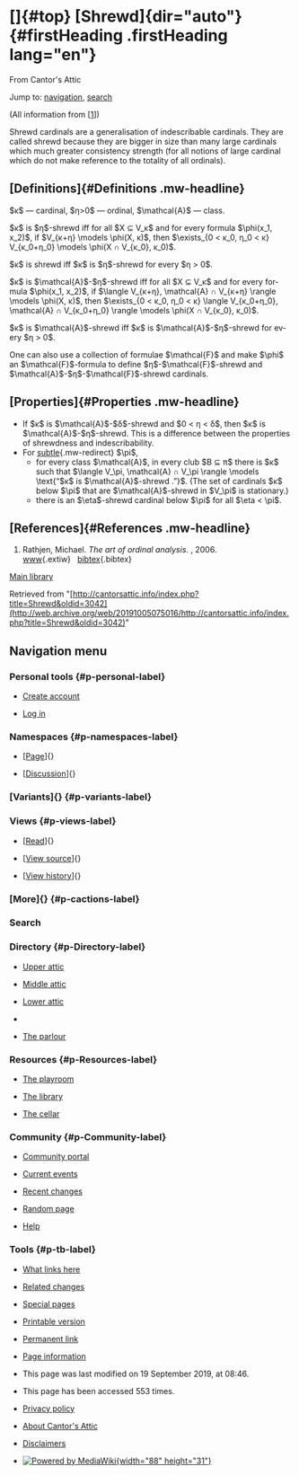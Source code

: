 <div id="mw-page-base" class="noprint">

</div>

<div id="mw-head-base" class="noprint">

</div>

<div id="content" class="mw-body" role="main">

[]{#top}
[Shrewd]{dir="auto"} {#firstHeading .firstHeading lang="en"}
====================

<div id="bodyContent" class="mw-body-content">

<div id="siteSub">

From Cantor's Attic

</div>

<div id="contentSub">

</div>

<div id="jump-to-nav" class="mw-jump">

Jump to: [navigation](#mw-navigation), [search](#p-search)

</div>

<div id="mw-content-text" class="mw-content-ltr" lang="en" dir="ltr">

(All information from \[[1](#bibkey_Rathjen2006:OrdinalAnalysis)\])

Shrewd cardinals are a generalisation of indescribable cardinals. They
are called shrewd because they are bigger in size than many large
cardinals which much greater consistency strength (for all notions of
large cardinal which do not make reference to the totality of all
ordinals).

[Definitions]{#Definitions .mw-headline}
----------------------------------------

\$κ\$ — cardinal, \$η&gt;0\$ — ordinal, \$\\mathcal{A}\$ — class.

\$κ\$ is \$η\$-shrewd iff for all \$X ⊆ V\_κ\$ and for every formula
\$\\phi(x\_1, x\_2)\$, if \$V\_{κ+η} \\models \\phi(X, κ)\$, then
\$\\exists\_{0 &lt; κ\_0, η\_0 &lt; κ} V\_{κ\_0+η\_0} \\models \\phi(X ∩
V\_{κ\_0}, κ\_0)\$.

\$κ\$ is shrewd iff \$κ\$ is \$η\$-shrewd for every \$η &gt; 0\$.

\$κ\$ is \$\\mathcal{A}\$-\$η\$-shrewd iff for all \$X ⊆ V\_κ\$ and for
every formula \$\\phi(x\_1, x\_2)\$, if \$\\langle V\_{κ+η},
\\mathcal{A} ∩ V\_{κ+η} \\rangle \\models \\phi(X, κ)\$, then
\$\\exists\_{0 &lt; κ\_0, η\_0 &lt; κ} \\langle V\_{κ\_0+η\_0},
\\mathcal{A} ∩ V\_{κ\_0+η\_0} \\rangle \\models \\phi(X ∩ V\_{κ\_0},
κ\_0)\$.

\$κ\$ is \$\\mathcal{A}\$-shrewd iff \$κ\$ is
\$\\mathcal{A}\$-\$η\$-shrewd for every \$η &gt; 0\$.

One can also use a collection of formulae \$\\mathcal{F}\$ and make
\$\\phi\$ an \$\\mathcal{F}\$-formula to define
\$η\$-\$\\mathcal{F}\$-shrewd and
\$\\mathcal{A}\$-\$η\$-\$\\mathcal{F}\$-shrewd cardinals.

[Properties]{#Properties .mw-headline}
--------------------------------------

-   If \$κ\$ is \$\\mathcal{A}\$-\$δ\$-shrewd and \$0 &lt; η &lt; δ\$,
    then \$κ\$ is \$\\mathcal{A}\$-\$η\$-shrewd. This is a difference
    between the properties of shrewdness and indescribability.
-   For
    [subtle](/web/20191005075016/http://cantorsattic.info/Subtle "Subtle"){.mw-redirect}
    \$\\pi\$,
    -   for every class \$\\mathcal{A}\$, in every club \$B ⊆ π\$ there
        is \$κ\$ such that \$\\langle V\_\\pi, \\mathcal{A} ∩ V\_\\pi
        \\rangle \\models \\text{“\$κ\$ is \$\\mathcal{A}\$-shrewd
        .”}\$. (The set of cardinals \$κ\$ below \$\\pi\$ that are
        \$\\mathcal{A}\$-shrewd in \$V\_\\pi\$ is stationary.)
    -   there is an \$\\eta\$-shrewd cardinal below \$\\pi\$ for all
        \$\\eta &lt; \\pi\$.

[References]{#References .mw-headline}
--------------------------------------

1.  <div id="bibkey_Rathjen2006:OrdinalAnalysis">

    </div>

    Rathjen, Michael. *The art of ordinal analysis.* , 2006.
    [www](http://web.archive.org/web/20191005075016/http://www.icm2006.org/proceedings/Vol_II/contents/ICM_Vol_2_03.pdf){.extiw}   [bibtex](javascript:bibpopup('@article%7BRathjen2006:OrdinalAnalysis,%20%20%20%20AUTHOR%20=%20%7BRathjen,%20Michael%7D.%20%20%20%20TITLE%20=%20%7BThe%20art%20of%20ordinal%20analysis%7D,%3Cbr%3E%20%20%20%20%20YEAR%20=%20%7B2006%7D,%3Cbr%3E%20%20%20%20%20URL%20=%20%7Bhttp://www.icm2006.org/proceedings/Vol_II/contents/ICM_Vol_2_03.pdf%7D%7D')){.bibtex}

[Main
library](/web/20191005075016/http://cantorsattic.info/Library "Library")

</div>

<div class="printfooter">

Retrieved from
"[http://cantorsattic.info/index.php?title=Shrewd&oldid=3042](http://web.archive.org/web/20191005075016/http://cantorsattic.info/index.php?title=Shrewd&oldid=3042)"

</div>

<div id="catlinks" class="catlinks catlinks-allhidden">

</div>

<div class="visualClear">

</div>

</div>

</div>

<div id="mw-navigation">

Navigation menu
---------------

<div id="mw-head">

<div id="p-personal" role="navigation"
aria-labelledby="p-personal-label">

### Personal tools {#p-personal-label}

-   <div id="pt-createaccount">

    </div>

    [Create
    account](/web/20191005075016/http://cantorsattic.info/index.php?title=Special:UserLogin&returnto=Shrewd&type=signup)
-   <div id="pt-login">

    </div>

    [Log
    in](/web/20191005075016/http://cantorsattic.info/index.php?title=Special:UserLogin&returnto=Shrewd "You are encouraged to log in; however, it is not mandatory [o]")

</div>

<div id="left-navigation">

<div id="p-namespaces" class="vectorTabs" role="navigation"
aria-labelledby="p-namespaces-label">

### Namespaces {#p-namespaces-label}

-   <div id="ca-nstab-main">

    </div>

    [[Page](/web/20191005075016/http://cantorsattic.info/Shrewd "View the content page [c]")]{}
-   <div id="ca-talk">

    </div>

    [[Discussion](/web/20191005075016/http://cantorsattic.info/index.php?title=Talk:Shrewd&action=edit&redlink=1 "Discussion about the content page [t]")]{}

</div>

<div id="p-variants" class="vectorMenu emptyPortlet" role="navigation"
aria-labelledby="p-variants-label">

### [Variants]{}[](#) {#p-variants-label}

<div class="menu">

</div>

</div>

</div>

<div id="right-navigation">

<div id="p-views" class="vectorTabs" role="navigation"
aria-labelledby="p-views-label">

### Views {#p-views-label}

-   <div id="ca-view">

    </div>

    [[Read](/web/20191005075016/http://cantorsattic.info/Shrewd)]{}
-   <div id="ca-viewsource">

    </div>

    [[View
    source](/web/20191005075016/http://cantorsattic.info/index.php?title=Shrewd&action=edit "This page is protected.
    You can view its source [e]")]{}
-   <div id="ca-history">

    </div>

    [[View
    history](/web/20191005075016/http://cantorsattic.info/index.php?title=Shrewd&action=history "Past revisions of this page [h]")]{}

</div>

<div id="p-cactions" class="vectorMenu emptyPortlet" role="navigation"
aria-labelledby="p-cactions-label">

### [More]{}[](#) {#p-cactions-label}

<div class="menu">

</div>

</div>

<div id="p-search" role="search">

### Search

<div id="simpleSearch">

</div>

</div>

</div>

</div>

<div id="mw-panel">

<div id="p-logo" role="banner">

[](/web/20191005075016/http://cantorsattic.info/Cantor%27s_Attic "Visit the main page")

</div>

<div id="p-Directory" class="portal" role="navigation"
aria-labelledby="p-Directory-label">

### Directory {#p-Directory-label}

<div class="body">

-   <div id="n-Upper-attic">

    </div>

    [Upper
    attic](/web/20191005075016/http://cantorsattic.info/Upper_attic)
-   <div id="n-Middle-attic">

    </div>

    [Middle
    attic](/web/20191005075016/http://cantorsattic.info/Middle_attic)
-   <div id="n-Lower-attic">

    </div>

    [Lower
    attic](/web/20191005075016/http://cantorsattic.info/Lower_attic)
-   <div id="n-">

    </div>

    [](INVALID-TITLE)
-   <div id="n-The-parlour">

    </div>

    [The parlour](/web/20191005075016/http://cantorsattic.info/Parlour)

</div>

</div>

<div id="p-Resources" class="portal" role="navigation"
aria-labelledby="p-Resources-label">

### Resources {#p-Resources-label}

<div class="body">

-   <div id="n-The-playroom">

    </div>

    [The
    playroom](/web/20191005075016/http://cantorsattic.info/Playroom)
-   <div id="n-The-library">

    </div>

    [The library](/web/20191005075016/http://cantorsattic.info/Library)
-   <div id="n-The-cellar">

    </div>

    [The cellar](/web/20191005075016/http://cantorsattic.info/Cellar)

</div>

</div>

<div id="p-Community" class="portal" role="navigation"
aria-labelledby="p-Community-label">

### Community {#p-Community-label}

<div class="body">

-   <div id="n-portal">

    </div>

    [Community
    portal](/web/20191005075016/http://cantorsattic.info/Cantor%27s_Attic:Community_portal "About the project, what you can do, where to find things")
-   <div id="n-currentevents">

    </div>

    [Current
    events](/web/20191005075016/http://cantorsattic.info/Cantor%27s_Attic:Current_events "Find background information on current events")
-   <div id="n-recentchanges">

    </div>

    [Recent
    changes](/web/20191005075016/http://cantorsattic.info/Special:RecentChanges "A list of recent changes in the wiki [r]")
-   <div id="n-randompage">

    </div>

    [Random
    page](/web/20191005075016/http://cantorsattic.info/Special:Random "Load a random page [x]")
-   <div id="n-help">

    </div>

    [Help](http://web.archive.org/web/20191005075016/https://www.mediawiki.org/wiki/Special:MyLanguage/Help:Contents "The place to find out")

</div>

</div>

<div id="p-tb" class="portal" role="navigation"
aria-labelledby="p-tb-label">

### Tools {#p-tb-label}

<div class="body">

-   <div id="t-whatlinkshere">

    </div>

    [What links
    here](/web/20191005075016/http://cantorsattic.info/Special:WhatLinksHere/Shrewd "A list of all wiki pages that link here [j]")
-   <div id="t-recentchangeslinked">

    </div>

    [Related
    changes](/web/20191005075016/http://cantorsattic.info/Special:RecentChangesLinked/Shrewd "Recent changes in pages linked from this page [k]")
-   <div id="t-specialpages">

    </div>

    [Special
    pages](/web/20191005075016/http://cantorsattic.info/Special:SpecialPages "A list of all special pages [q]")
-   <div id="t-print">

    </div>

    [Printable
    version](/web/20191005075016/http://cantorsattic.info/index.php?title=Shrewd&printable=yes "Printable version of this page [p]")
-   <div id="t-permalink">

    </div>

    [Permanent
    link](/web/20191005075016/http://cantorsattic.info/index.php?title=Shrewd&oldid=3042 "Permanent link to this revision of the page")
-   <div id="t-info">

    </div>

    [Page
    information](/web/20191005075016/http://cantorsattic.info/index.php?title=Shrewd&action=info)

</div>

</div>

</div>

</div>

<div id="footer" role="contentinfo">

-   <div id="footer-info-lastmod">

    </div>

    This page was last modified on 19 September 2019, at 08:46.
-   <div id="footer-info-viewcount">

    </div>

    This page has been accessed 553 times.

<!-- -->

-   <div id="footer-places-privacy">

    </div>

    [Privacy
    policy](/web/20191005075016/http://cantorsattic.info/Cantor%27s_Attic:Privacy_policy "Cantor's Attic:Privacy policy")
-   <div id="footer-places-about">

    </div>

    [About Cantor's
    Attic](/web/20191005075016/http://cantorsattic.info/Cantor%27s_Attic:About "Cantor's Attic:About")
-   <div id="footer-places-disclaimer">

    </div>

    [Disclaimers](/web/20191005075016/http://cantorsattic.info/Cantor%27s_Attic:General_disclaimer "Cantor's Attic:General disclaimer")

<!-- -->

-   <div id="footer-poweredbyico">

    </div>

    [![Powered by
    MediaWiki](/web/20191005075016im_/http://cantorsattic.info/resources/assets/poweredby_mediawiki_88x31.png){width="88"
    height="31"}](//web.archive.org/web/20191005075016/http://www.mediawiki.org/)

<div style="clear:both">

</div>

</div>
